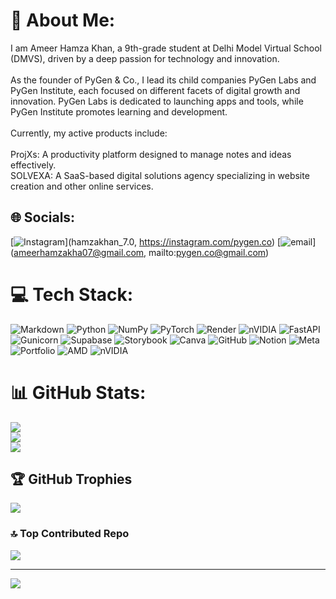 # 💫 About Me:
I am Ameer Hamza Khan, a 9th-grade student at Delhi Model Virtual School (DMVS), driven by a deep passion for technology and innovation.<br><br>As the founder of PyGen & Co., I lead its child companies PyGen Labs and PyGen Institute, each focused on different facets of digital growth and innovation. PyGen Labs is dedicated to launching apps and tools, while PyGen Institute promotes learning and development.<br><br>Currently, my active products include:<br><br>ProjXs: A productivity platform designed to manage notes and ideas effectively.<br>SOLVEXA: A SaaS-based digital solutions agency specializing in website creation and other online services.


## 🌐 Socials:
[![Instagram](https://img.shields.io/badge/Instagram-%23E4405F.svg?logo=Instagram&logoColor=white)](hamzakhan_7.0, https://instagram.com/pygen.co) [![email](https://img.shields.io/badge/Email-D14836?logo=gmail&logoColor=white)](ameerhamzakha07@gmail.com, mailto:pygen.co@gmail.com) 

# 💻 Tech Stack:
![Markdown](https://img.shields.io/badge/markdown-%23000000.svg?style=for-the-badge&logo=markdown&logoColor=white) ![Python](https://img.shields.io/badge/python-3670A0?style=for-the-badge&logo=python&logoColor=ffdd54) ![NumPy](https://img.shields.io/badge/numpy-%23013243.svg?style=for-the-badge&logo=numpy&logoColor=white) ![PyTorch](https://img.shields.io/badge/PyTorch-%23EE4C2C.svg?style=for-the-badge&logo=PyTorch&logoColor=white) ![Render](https://img.shields.io/badge/Render-%46E3B7.svg?style=for-the-badge&logo=render&logoColor=white) ![nVIDIA](https://img.shields.io/badge/cuda-000000.svg?style=for-the-badge&logo=nVIDIA&logoColor=green) ![FastAPI](https://img.shields.io/badge/FastAPI-005571?style=for-the-badge&logo=fastapi) ![Gunicorn](https://img.shields.io/badge/gunicorn-%298729.svg?style=for-the-badge&logo=gunicorn&logoColor=white) ![Supabase](https://img.shields.io/badge/Supabase-3ECF8E?style=for-the-badge&logo=supabase&logoColor=white) ![Storybook](https://img.shields.io/badge/-Storybook-FF4785?style=for-the-badge&logo=storybook&logoColor=white) ![Canva](https://img.shields.io/badge/Canva-%2300C4CC.svg?style=for-the-badge&logo=Canva&logoColor=white) ![GitHub](https://img.shields.io/badge/github-%23121011.svg?style=for-the-badge&logo=github&logoColor=white) ![Notion](https://img.shields.io/badge/Notion-%23000000.svg?style=for-the-badge&logo=notion&logoColor=white) ![Meta](https://img.shields.io/badge/Meta-%230467DF.svg?style=for-the-badge&logo=Meta&logoColor=white) ![Portfolio](https://img.shields.io/badge/Portfolio-%23000000.svg?style=for-the-badge&logo=firefox&logoColor=#FF7139) ![AMD](https://img.shields.io/badge/AMD-%23000000.svg?style=for-the-badge&logo=amd&logoColor=white) ![nVIDIA](https://img.shields.io/badge/nVIDIA-%2376B900.svg?style=for-the-badge&logo=nVIDIA&logoColor=white)
# 📊 GitHub Stats:
![](https://github-readme-stats.vercel.app/api?username=pygen-inteliigence&theme=dark&hide_border=false&include_all_commits=false&count_private=false)<br/>
![](https://github-readme-streak-stats.herokuapp.com/?user=pygen-inteliigence&theme=dark&hide_border=false)<br/>
![](https://github-readme-stats.vercel.app/api/top-langs/?username=pygen-inteliigence&theme=dark&hide_border=false&include_all_commits=false&count_private=false&layout=compact)

## 🏆 GitHub Trophies
![](https://github-profile-trophy.vercel.app/?username=pygen-inteliigence&theme=radical&no-frame=false&no-bg=true&margin-w=4)

### 🔝 Top Contributed Repo
![](https://github-contributor-stats.vercel.app/api?username=pygen-inteliigence&limit=5&theme=transparent&combine_all_yearly_contributions=true)

---
[![](https://visitcount.itsvg.in/api?id=pygen-inteliigence&icon=2&color=1)](https://visitcount.itsvg.in)

<!-- Proudly created with GPRM ( https://gprm.itsvg.in ) -->
